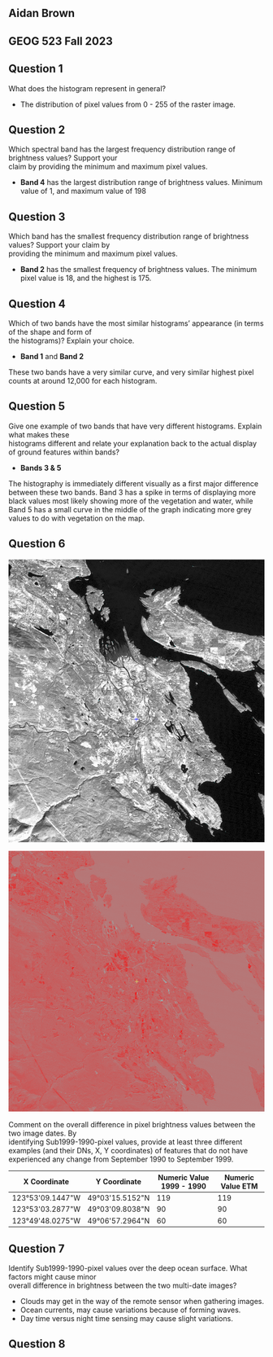 
## Aidan Brown
## GEOG 523 Fall 2023



## Question 1

What does the histogram represent in general?

- The distribution of pixel values from 0 - 255 of the raster image.

## Question 2

Which spectral band has the largest frequency distribution range of brightness values? Support your  
claim by providing the minimum and maximum pixel values.

- **Band 4** has the largest distribution range of brightness values. Minimum value of 1, and maximum value of 198

## Question 3

Which band has the smallest frequency distribution range of brightness values? Support your claim by  
providing the minimum and maximum pixel values.


- **Band 2** has the smallest frequency of brightness values. The minimum pixel value is 18, and the highest is 175.

## Question 4

Which of two bands have the most similar histograms’ appearance (in terms of the shape and form of  
the histograms)? Explain your choice.

- **Band 1** and **Band 2**

These two bands have a very similar curve, and very similar highest pixel counts at around 12,000 for each histogram. 

## Question 5

Give one example of two bands that have very different histograms. Explain what makes these  
histograms different and relate your explanation back to the actual display of ground features within bands?

- **Bands 3 & 5**

The histography is immediately different visually as a first major difference between these two bands. Band 3 has a spike in terms of displaying more black values most likely showing more of the vegetation and water, while Band 5 has a small curve in the middle of the graph indicating more grey values to do with vegetation on the map.

## Question 6

![Pasted image 20231003122923.png](../../attachments/Pasted%20image%2020231003122923.png)

![Pasted image 20231003113827.png](../../attachments/Pasted%20image%2020231003113827.png)

Comment on the overall difference in pixel brightness values between the two image dates. By  
identifying Sub1999-1990-pixel values, provide at least three different examples (and their DNs, X, Y coordinates) of features that do not have experienced any change from September 1990 to September 1999.


| X Coordinate | Y Coordinate | Numeric Value 1999 - 1990 | Numeric Value ETM |
| -------| -------- | -------- | -------- |
| 123°53'09.1447"W | 49°03'15.5152"N | 119 | 119 |
| 123°53'03.2877"W | 49°03'09.8038"N | 90 | 90 |
| 123°49'48.0275"W | 49°06'57.2964"N | 60 | 60 |


## Question 7

Identify Sub1999-1990-pixel values over the deep ocean surface. What factors might cause minor  
overall difference in brightness between the two multi-date images?

- Clouds may get in the way of the remote sensor when gathering images.
- Ocean currents, may cause variations because of forming waves.
- Day time versus night time sensing may cause slight variations.

## Question 8







